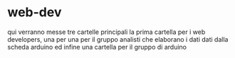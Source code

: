 # web-dev
qui verranno messe tre cartelle principali la prima cartella per i web developers, una per una per il gruppo analisti che elaborano i dati dati dalla scheda arduino ed infine una cartella per il gruppo di arduino
